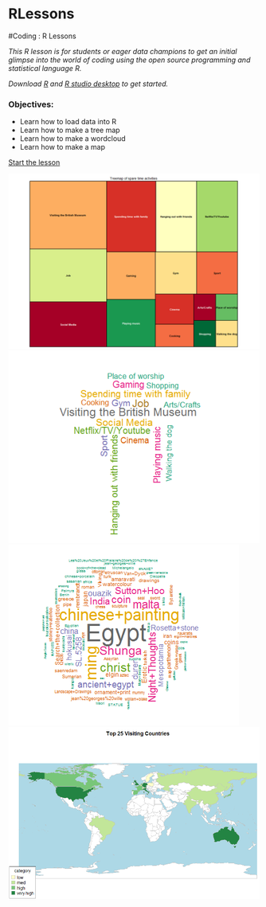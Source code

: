 # RLessons
#Coding : R Lessons 

*This R lesson is for students or eager data champions to get an initial glimpse into the world of coding using the open source programming and statistical language R.*

*Download [R](https://www.r-project.org/) and [R studio desktop](https://www.rstudio.com/products/rstudio/download/) to get started.*

### Objectives: 
* Learn how to load data into R 
* Learn how to make a tree map
* Learn how to make a wordcloud
* Learn how to make a map

[Start the lesson](https://github.com/BritishMuseum/RLessons/blob/master/BritishMuseumRcodingLesson.Rmd)

![](https://github.com/BritishMuseum/RLessons/blob/master/treemap.png)
![](https://github.com/BritishMuseum/RLessons/blob/master/activitieswordcloud.png)
![](https://github.com/BritishMuseum/RLessons/blob/master/BMwordcloud.png)
![](https://github.com/BritishMuseum/RLessons/blob/master/worldmap.png)
